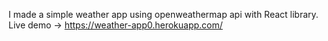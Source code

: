 I made a simple weather app using openweathermap api with React library.
Live demo -> https://weather-app0.herokuapp.com/
